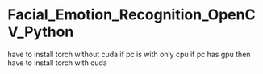 # Facial_Emotion_Recognition_OpenCV_Python

have to install torch without cuda if pc is with only cpu
if pc has gpu then have to install torch with cuda
